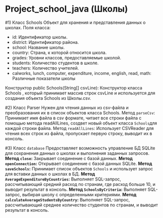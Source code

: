 # Project_school_java (Школы)

#1) Класс Schools
Объект для хранения и представления данных о школах.
 Поля класса:
   - id: Идентификатор школы.
   - district: Идентификатор района.
   - school: Название школы.
   - country: Страна, к которой относится школа.
   - grades: Уровни классов, предоставляемые школой.
   - students: Количество студентов в школе.
   - teachers: Количество учителей.
   - calworks, lunch, computer, expenditure, income, english, read, math: Различные показатели школы
   
Конструктор public Schools(String[] csvLine):
Конструктор класса Schools , который принимает массив строк csvLine и используется для создания объекта Schools из Школы.csv.

#2) Класс Parser
Нужен для чтения данных из csv-файла и преобразования их в список объектов класса Schools. 
Метод `parseCsv`: Принимает имя файла в csv формате, читает все строки файла с помощью метода readAllLines, создвет новый объект класса `Schools`для каждой строки файла.
Метод `readAllLines`: Использует CSVReader для чтения всех строк из файла, пропускает первую строку, выводит их в консоль.

#3) Класс `database` 
Предоставляет возможность управление БД SQLite для сохранения данных о школах и выполнения заданных запросов. 
**Метод `close`:** Закрывает соединение с базой данных.
**Метод `openConnection`:** Открывает соединение с базой данных SQLite.
**Метод `saveSchools`:** Принимает список объектов `Schools` и использует  запрос для вставки данных о школах в БД.
**Метод `AverageExpenditureByCountries`:** Выполняет SQL-запрос, рассчитывающий средний расход по странам, где расход больше 10, и выводит результат в консоль.
**Метод `SchoolsByCriteria`:** Выполняет SQL-запрос, выбирая школу с определенными критериями.
**Метод `calculateAverageStudentsByCountry`:** Выполняет SQL-запрос, рассчитывающий среднее количество студентов по странам, и выводит результат в консоль.

